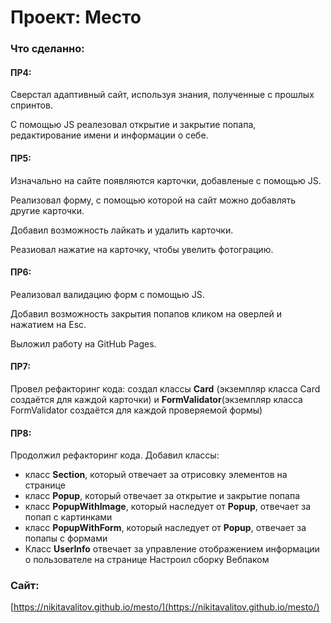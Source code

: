# Проект: Место

### Что сделанно:
#### ПР4:

Сверстал адаптивный сайт, используя знания, полученные с прошлых спринтов.  

С помощью JS реалезовал открытие и закрытие попапа, редактирование имени и информации о себе.  

#### ПР5:

Изначально на сайте появляются карточки, добавленые с помощью JS.

Реализовал форму, с помощью которой на сайт можно добавлять другие карточки.

Добавил возможность лайкать и удалить карточки.

Реазиовал нажатие на карточку, чтобы увелить фотограцию.


#### ПР6:

Реализовал валидацию форм с помощью JS.

Добавил возможность закрытия попапов кликом на оверлей и нажатием на Esc.

Выложил работу на GitHub Pages.



#### ПР7:

Провел рефакторинг кода:
создал классы **Card** (экземпляр класса Card создаётся для каждой карточки) и **FormValidator**(экземпляр класса FormValidator создаётся для каждой проверяемой формы)


#### ПР8:

Продолжил рефакторинг кода.
Добавил классы:
* класс **Section**, который отвечает за отрисовку элементов на странице 
* класс **Popup**, который отвечает за открытие и закрытие попапа
* класс **PopupWithImage**, который наследует от **Popup**,  отвечает за попап с картинками
* класс **PopupWithForm**, который наследует от **Popup**, отвечает за попапы с формами
* Класс **UserInfo** отвечает за управление отображением информации о пользователе на странице
Настроил сборку Вебпаком


### Сайт:
[https://nikitavalitov.github.io/mesto/](https://nikitavalitov.github.io/mesto/)
